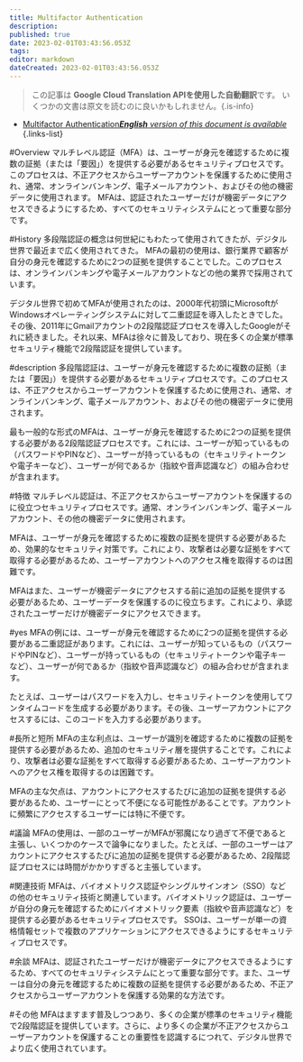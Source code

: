 ```yaml
---
title: Multifactor Authentication
description: 
published: true
date: 2023-02-01T03:43:56.053Z
tags: 
editor: markdown
dateCreated: 2023-02-01T03:43:56.053Z
---
```


> この記事は **Google Cloud Translation APIを使用した自動翻訳**です。
いくつかの文書は原文を読むのに良いかもしれません。{.is-info}

- [Multifactor Authentication***English** version of this document is available*](/en/Knowledge-base/Dictionary/multifactor-authentication)
{.links-list}


#Overview
マルチレベル認証（MFA）は、ユーザーが身元を確認するために複数の証拠（または「要因」）を提供する必要があるセキュリティプロセスです。このプロセスは、不正アクセスからユーザーアカウントを保護するために使用され、通常、オンラインバンキング、電子メールアカウント、およびその他の機密データに使用されます。 MFAは、認証されたユーザーだけが機密データにアクセスできるようにするため、すべてのセキュリティシステムにとって重要な部分です。

#History
多段階認証の概念は何世紀にもわたって使用されてきたが、デジタル世界で最近まで広く使用されてきた。 MFAの最初の使用は、銀行業界で顧客が自分の身元を確認するために2つの証拠を提供することでした。このプロセスは、オンラインバンキングや電子メールアカウントなどの他の業界で採用されています。

デジタル世界で初めてMFAが使用されたのは、2000年代初頭にMicrosoftがWindowsオペレーティングシステムに対して二重認証を導入したときでした。その後、2011年にGmailアカウントの2段階認証プロセスを導入したGoogleがそれに続きました。それ以来、MFAは徐々に普及しており、現在多くの企業が標準セキュリティ機能で2段階認証を提供しています。

#description
多段階認証は、ユーザーが身元を確認するために複数の証拠（または「要因」）を提供する必要があるセキュリティプロセスです。このプロセスは、不正アクセスからユーザーアカウントを保護するために使用され、通常、オンラインバンキング、電子メールアカウント、およびその他の機密データに使用されます。

最も一般的な形式のMFAは、ユーザーが身元を確認するために2つの証拠を提供する必要がある2段階認証プロセスです。これには、ユーザーが知っているもの（パスワードやPINなど）、ユーザーが持っているもの（セキュリティトークンや電子キーなど）、ユーザーが何であるか（指紋や音声認識など）の組み合わせが含まれます。

#特徴
マルチレベル認証は、不正アクセスからユーザーアカウントを保護するのに役立つセキュリティプロセスです。通常、オンラインバンキング、電子メールアカウント、その他の機密データに使用されます。

MFAは、ユーザーが身元を確認するために複数の証拠を提供する必要があるため、効果的なセキュリティ対策です。これにより、攻撃者は必要な証拠をすべて取得する必要があるため、ユーザーアカウントへのアクセス権を取得するのは困難です。

MFAはまた、ユーザーが機密データにアクセスする前に追加の証拠を提供する必要があるため、ユーザーデータを保護するのに役立ちます。これにより、承認されたユーザーだけが機密データにアクセスできます。

#yes
MFAの例には、ユーザーが身元を確認するために2つの証拠を提供する必要がある二重認証があります。これには、ユーザーが知っているもの（パスワードやPINなど）、ユーザーが持っているもの（セキュリティトークンや電子キーなど）、ユーザーが何であるか（指紋や音声認識など）の組み合わせが含まれます。

たとえば、ユーザーはパスワードを入力し、セキュリティトークンを使用してワンタイムコードを生成する必要があります。その後、ユーザーアカウントにアクセスするには、このコードを入力する必要があります。

#長所と短所
MFAの主な利点は、ユーザーが識別を確認するために複数の証拠を提供する必要があるため、追加のセキュリティ層を提供することです。これにより、攻撃者は必要な証拠をすべて取得する必要があるため、ユーザーアカウントへのアクセス権を取得するのは困難です。

MFAの主な欠点は、アカウントにアクセスするたびに追加の証拠を提供する必要があるため、ユーザーにとって不便になる可能性があることです。アカウントに頻繁にアクセスするユーザーには特に不便です。

#議論
MFAの使用は、一部のユーザーがMFAが邪魔になり過ぎて不便であると主張し、いくつかのケースで論争になりました。たとえば、一部のユーザーはアカウントにアクセスするたびに追加の証拠を提供する必要があるため、2段階認証プロセスには時間がかかりすぎると主張しています。

#関連技術
MFAは、バイオメトリクス認証やシングルサインオン（SSO）などの他のセキュリティ技術と関連しています。バイオメトリック認証は、ユーザーが自分の身元を確認するためにバイオメトリック要素（指紋や音声認識など）を提供する必要があるセキュリティプロセスです。 SSOは、ユーザーが単一の資格情報セットで複数のアプリケーションにアクセスできるようにするセキュリティプロセスです。

#余談
MFAは、認証されたユーザーだけが機密データにアクセスできるようにするため、すべてのセキュリティシステムにとって重要な部分です。また、ユーザーは自分の身元を確認するために複数の証拠を提供する必要があるため、不正アクセスからユーザーアカウントを保護する効果的な方法です。

#その他
MFAはますます普及しつつあり、多くの企業が標準のセキュリティ機能で2段階認証を提供しています。さらに、より多くの企業が不正アクセスからユーザーアカウントを保護することの重要性を認識するにつれて、デジタル世界でより広く使用されています。